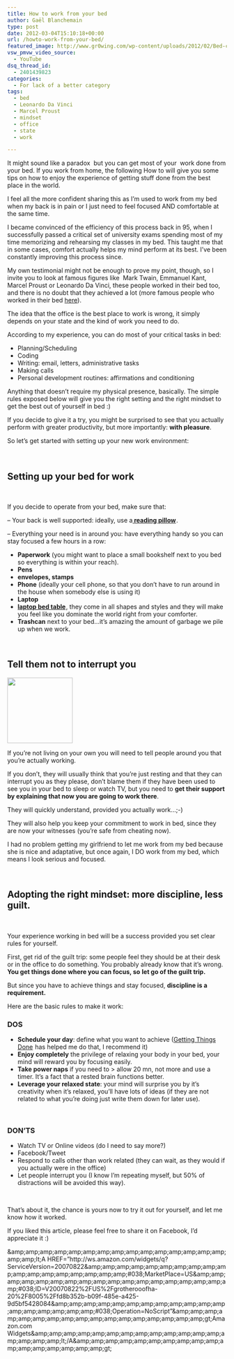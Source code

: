 ```yaml
---
title: How to work from your bed
author: Gaël Blanchemain
type: post
date: 2012-03-04T15:10:18+00:00
url: /howto-work-from-your-bed/
featured_image: http://www.gr0wing.com/wp-content/uploads/2012/02/Bed-chart-with-frame.jpg
vsw_pmvw_video_source:
  - YouTube
dsq_thread_id:
  - 2401439823
categories:
  - For lack of a better category
tags:
  - bed
  - Leonardo Da Vinci
  - Marcel Proust
  - mindset
  - office
  - state
  - work

---
```

It might sound like a paradox  but you can get most of your  work done from your bed. If you work from home, the following How to will give you some tips on how to enjoy the experience of getting stuff done from the best place in the world.

I feel all the more confident sharing this as I’m used to work from my bed when my back is in pain or I just need to feel focused AND comfortable at the same time.

I became convinced of the efficiency of this process back in 95, when I successfully passed a critical set of university exams spending most of my time memorizing and rehearsing my classes in my bed. This taught me that in some cases, comfort actually helps my mind perform at its best. I&#8217;ve been constantly improving this process since.

My own testimonial might not be enough to prove my point, though, so I invite you to look at famous figures like  Mark Twain, Emmanuel Kant, Marcel Proust or Leonardo Da Vinci, these people worked in their bed too, and there is no doubt that they achieved a lot (more famous people who worked in their bed [here][1]).

<!--more-->

The idea that the office is the best place to work is wrong, it simply depends on your state and the kind of work you need to do.

According to my experience, you can do most of your critical tasks in bed:

  * Planning/Scheduling
  * Coding
  * Writing: email, letters, administrative tasks
  * Making calls
  * Personal development routines: affirmations and conditioning

Anything that doesn’t require my physical presence, basically. The simple rules exposed below will give you the right setting and the right mindset to get the best out of yourself in bed :)

If you decide to give it a try, you might be surprised to see that you actually perform with greater productivity, but more importantly: **with pleasure**.

So let’s get started with setting up your new work environment:

&nbsp;

## Setting up your bed for work

&nbsp;

If you decide to operate from your bed, make sure that:

&#8211; Your back is well supported: ideally, use a<span style="text-decoration: underline;"><strong> <a href="http://www.amazon.com/gp/search?ie=UTF8&keywords=reading%20pillow&tag=grotherooofha-20&index=garden&linkCode=ur2&camp=1789&creative=9325" target="_blank">reading pillow</a><img style="border: none !important; margin: 0px !important;" src="http://www.assoc-amazon.com/e/ir?t=grotherooofha-20&l=ur2&o=1" alt="" width="1" height="1" border="0" /></strong></span>.

&#8211; Everything your need is in around you: have everything handy so you can stay focused a few hours in a row:

  * **Paperwork** (you might want to place a small bookshelf next to you bed so everything is within your reach).
  * **Pens**
  * **envelopes, stamps**
  * **Phone** (ideally your cell phone, so that you don’t have to run around in the house when somebody else is using it)
  * **Laptop**
  * **<a href="http://www.amazon.com/gp/search?ie=UTF8&keywords=laptop%20bed%20table&tag=grotherooofha-20&index=garden&linkCode=ur2&camp=1789&creative=9325" target="_blank">laptop bed table</a><img style="border: none !important; margin: 0px !important;" src="http://www.assoc-amazon.com/e/ir?t=grotherooofha-20&l=ur2&o=1" alt="" width="1" height="1" border="0" />**, they come in all shapes and styles and they will make you feel like you dominate the world right from your comforter.
  * **Trashcan** next to your bed&#8230;it’s amazing the amount of garbage we pile up when we work.

&nbsp;

## Tell them not to interrupt you

<img class="alignleft" title="Bed Samurai" src="http://www.gr0wing.com/wp-content/uploads/2012/02/bed-warrior-150x150.jpg" alt="" width="150" height="150" /> 

If you’re not living on your own you will need to tell people around you that you’re actually working.

If you don’t, they will usually think that you’re just resting and that they can interrupt you as they please, don’t blame them if they have been used to see you in your bed to sleep or watch TV, but you need to **get their support by explaining that now you are going to work there**.

They will quickly understand, provided you actually work&#8230;;-)

They will also help you keep your commitment to work in bed, since they are now your witnesses (you’re safe from cheating now).

I had no problem getting my girlfriend to let me work from my bed because she is nice and adaptative, but once again, I DO work from my bed, which means I look serious and focused.

&nbsp;

## Adopting the right mindset: more discipline, less guilt.

&nbsp;

Your experience working in bed will be a success provided you set clear rules for yourself.

First, get rid of the guilt trip: some people feel they should be at their desk or in the office to do something. You probably already know that it&#8217;s wrong. **You get things done where you can focus, so** **let go of the guilt trip.**

But since you have to achieve things and stay focused, **discipline is a requirement.**

Here are the basic rules to make it work:

### DOS

  * **Schedule your day**: define what you want to achieve (<a href="http://www.amazon.com/gp/product/0142000280/ref=as_li_tf_tl?ie=UTF8&camp=1789&creative=9325&creativeASIN=0142000280&linkCode=as2&tag=grotherooofha-20" target="_blank">Getting Things Done</a><img style="border: none !important; margin: 0px !important;" src="http://www.assoc-amazon.com/e/ir?t=grotherooofha-20&l=as2&o=1&a=0142000280" alt="" width="1" height="1" border="0" /> has helped me do that, I recommend it)
  * **Enjoy completely** the privilege of relaxing your body in your bed, your mind will reward you by focusing easily.
  * **Take power naps** if you need to > allow 20 mn, not more and use a timer. It&#8217;s a fact that a rested brain functions better.
  * **Leverage your relaxed state**: your mind will surprise you by it’s creativity when it’s relaxed, you’ll have lots of ideas (if they are not related to what you&#8217;re doing just write them down for later use).

&nbsp;

### DON’TS

  * Watch TV or Online videos (do I need to say more?)
  * Facebook/Tweet
  * Respond to calls other than work related (they can wait, as they would if you actually were in the office)
  * Let people interrupt you (I know I’m repeating myself, but 50% of distractions will be avoided this way).

&nbsp;

That’s about it, the chance is yours now to try it out for yourself, and let me know how it worked.

If you liked this article, please feel free to share it on Facebook, I&#8217;d appreciate it :)

<noscript>
  &amp;amp;amp;amp;amp;amp;amp;amp;amp;amp;amp;amp;amp;amp;amp;amp;amp;amp;lt;A HREF=&#8221;http://ws.amazon.com/widgets/q?ServiceVersion=20070822&amp;amp;amp;amp;amp;amp;amp;amp;amp;amp;amp;amp;amp;amp;amp;amp;amp;amp;amp;#038;MarketPlace=US&amp;amp;amp;amp;amp;amp;amp;amp;amp;amp;amp;amp;amp;amp;amp;amp;amp;amp;amp;#038;ID=V20070822%2FUS%2Fgrotherooofha-20%2F8005%2Ffd8b352b-b09f-485e-a425-9d5bf5428084&amp;amp;amp;amp;amp;amp;amp;amp;amp;amp;amp;amp;amp;amp;amp;amp;amp;amp;amp;#038;Operation=NoScript&#8221;&amp;amp;amp;amp;amp;amp;amp;amp;amp;amp;amp;amp;amp;amp;amp;amp;amp;amp;gt;Amazon.com Widgets&amp;amp;amp;amp;amp;amp;amp;amp;amp;amp;amp;amp;amp;amp;amp;amp;amp;amp;lt;/A&amp;amp;amp;amp;amp;amp;amp;amp;amp;amp;amp;amp;amp;amp;amp;amp;amp;amp;gt;
</noscript>

 [1]: http://serpico-impossibleprobables.blogspot.com/2010/03/15-famous-people-who-worked-in-bed.html